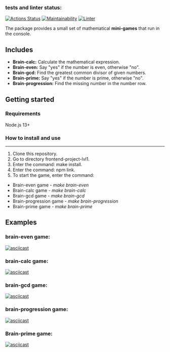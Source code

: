 ### tests and linter status:
[![Actions Status](https://github.com/LHTHC/frontend-project-lvl1/workflows/hexlet-check/badge.svg)](https://github.com/LHTHC/frontend-project-lvl1/actions)
[![Maintainability](https://api.codeclimate.com/v1/badges/a99a88d28ad37a79dbf6/maintainability)](https://codeclimate.com/github/codeclimate/codeclimate/maintainability)
[![Linter](https://github.com/LHTHC/frontend-project-lvl1/actions/workflows/linter.yml/badge.svg)](https://github.com/LHTHC/frontend-project-lvl1/actions/workflows/linter.yml)

The package provides a small set of mathematical **mini-games** that run in the console.

## Includes
- **Brain-calc:** Calculate the mathematical expression.
- **Brain-even:** Say "yes" if the number is even, otherwise "no".
- **Brain-gcd:** Find the greatest common divisor of given numbers.
- **Brain-prime:** Say "yes" if the number is prime, otherwise "no".
- **Brain-progression:** Find the missing number in the number row.

## Getting started

### Requirements

Node.js 13+

### How to install and use


***
1. Clone this repository.
2. Go to directory frontend-project-lvl1.  
3. Enter the command: make install.
4. Enter the command: npm link.
5. To start the game, enter the command:
- Brain-even game - *make brain-even*
- Brain-calc game - *make brain-calc*
- Вrain-gcd game - *make brain-gcd*
- Brain-progression game - *make brain-progression*
- Brain-prime game - *make brain-prime*


## Examples

### brain-even game:

[![asciicast](https://asciinema.org/a/ZY1PyGtXqIALRkXL76WGqvRt7.svg)](https://asciinema.org/a/ZY1PyGtXqIALRkXL76WGqvRt7)

### brain-calc game:

[![asciicast](https://asciinema.org/a/T2sLQ6RuOjwUqTFMowQuZR8TI.svg)](https://asciinema.org/a/T2sLQ6RuOjwUqTFMowQuZR8TI)

### brain-gcd game:

[![asciicast](https://asciinema.org/a/XZ7Q9Hsg6GU9CpzccjBErizAM.svg)](https://asciinema.org/a/XZ7Q9Hsg6GU9CpzccjBErizAM)

### brain-progression game:

[![asciicast](https://asciinema.org/a/AsNhxFf3nF201TOSFmqmM6r8l.svg)](https://asciinema.org/a/AsNhxFf3nF201TOSFmqmM6r8l)

### Brain-prime game:

[![asciicast](https://asciinema.org/a/kp8rhkADgYsqOPRBvfn8vHqsW.svg)](https://asciinema.org/a/kp8rhkADgYsqOPRBvfn8vHqsW)

